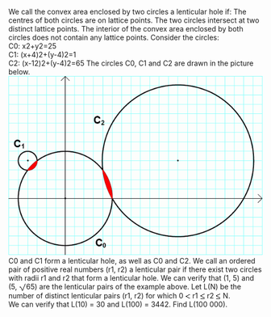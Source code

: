   We call the convex area enclosed by two circles a lenticular hole if:    The centres of both circles are on lattice points.  The two circles intersect at two distinct lattice points.  The interior of the convex area enclosed by both circles does not contain any lattice points.        Consider the circles:<br />  C0: x2+y2=25<br />  C1: (x+4)2+(y-4)2=1<br />  C2: (x-12)2+(y-4)2=65      The circles C0, C1 and C2 are drawn in the picture below.  <img src="project/images/p295_lenticular.gif" />    C0 and C1 form a lenticular hole, as well as C0 and C2.    We call an ordered pair of positive real numbers (r1, r2) a lenticular pair if there exist two circles with radii r1 and r2 that form a lenticular hole.  We can verify that (1, 5) and (5, <img src='images/symbol_radic.gif' width='14' height='16' alt='&radic;' border='0' style='vertical-align:middle;' />65) are the lenticular pairs of the example above.    Let L(N) be the number of distinct lenticular pairs (r1, r2) for which 0 <img src='images/symbol_lt.gif' width='10' height='10' alt='&lt;' border='0' style='vertical-align:middle;' /> r1 <img src='images/symbol_le.gif' width='10' height='12' alt='&le;' border='0' style='vertical-align:middle;' /> r2 <img src='images/symbol_le.gif' width='10' height='12' alt='&le;' border='0' style='vertical-align:middle;' /> N.<br />  We can verify that L(10) = 30 and L(100) = 3442.    Find L(100 000).                            